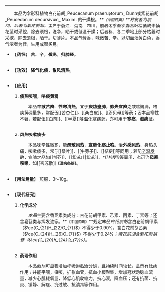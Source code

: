 ---
&emsp;&emsp;本品为伞形科植物白花前胡_Peucedanum praeruptorum_ Dunn或紫花前胡_Peucedanum decursivum_ Maxim. 的干燥根。<dfn>**`《中国药典》`**称前者为前胡，后者为紫花前胡。</dfn>主产于浙江、湖南、四川。前者冬季至次春茎叶枯萎或未抽花茎时采挖，除去须根，洗净，晒干或低温干燥；后者秋、冬二季地上部分枯萎时采挖，除去须根，晒干。切薄片。本品气芳香，味微苦、辛。以切面淡黄白色，香气浓者为佳。生用或蜜炙用。

- 【**药性**】
	**苦**、**辛**，**微寒**。**归肺经**。<br></br>

- 【**功效**】
	**降气化痰**，**散风清热**。<br></br>

- 【**应用**】
	1. **痰热咳喘**，**咯痰黄稠**
		
		&emsp;&emsp;本品**辛散苦降**，**性寒清热**，宜于**痰热壅肺**，**肺失宣降**之咳喘胸满，咯痰黄稠量多，常配伍[[苦杏仁]]、[[桑白皮]]、[[浙贝母]]等~~药~~；因本品寒性不著，若配伍[[白前]]、[[半夏]]等<ins>温化寒痰药</ins>，亦可用于**寒痰**、**湿痰**证。<br></br>
	
	2. **风热咳嗽痰多**
		
		&emsp;&emsp;本品味辛性微寒，能**疏散风热**，**宣肺化痰止咳**。治**外感风热**，身热头痛，咳嗽痰多，常与[[桑叶]]、[[牛蒡子]]、[[桔梗]]等同用；若配<ins>辛温发散，宣肺</ins>之品如[[荆芥]]、[[紫苏叶|紫苏]]<dfn>、\*[[桔梗]]</dfn>等同用，也可治**风寒咳嗽**，如[[杏苏散]]**`《温病条辨》`**。<br></br>

- 【**用法用量**】
	煎服，3～10g。<br></br>

- 【**现代研究**】
	1. **化学成分**
		
		&emsp;&emsp;<dfn>本品</dfn>主要含香豆素类成分：白花前胡甲素、乙素、丙素、丁素等<dfn>；</dfn>还含皂苷类与挥发油等。**`《中国药典》`**规定~~本品~~<dfn>白花前胡</dfn>含白花前胡甲素（$\ce{C_{21}H_{22}O_{7}}$）不得少于0.90%，含白花前胡乙素（$\ce{C_{24}H_{26}O_{7}}$）不得少于0.24%<dfn>；紫花前胡含紫花前胡苷（$\ce{C_{20}H_{24}O_{7}}$）</dfn>。<br></br>
	
	2. **药理作用**
		
		&emsp;&emsp;本品煎剂可显著增加呼吸道黏液分泌，且持续时间较长，显示有祛痰作用<dfn>；</dfn>并能平喘，镇咳，扩张血管，抗血小板聚集，增加冠状动脉血流量，减少心肌耗氧量，降低心肌收缩力，抗心衰，降血压；还有抗菌、抗炎、镇静、解痉、抗过敏、抗溃疡等作用。